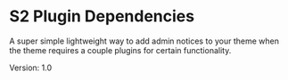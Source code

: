 # S2 Plugin Dependencies

A super simple lightweight way to add admin notices to your theme when the theme requires a couple plugins for certain functionality.

Version: 1.0
